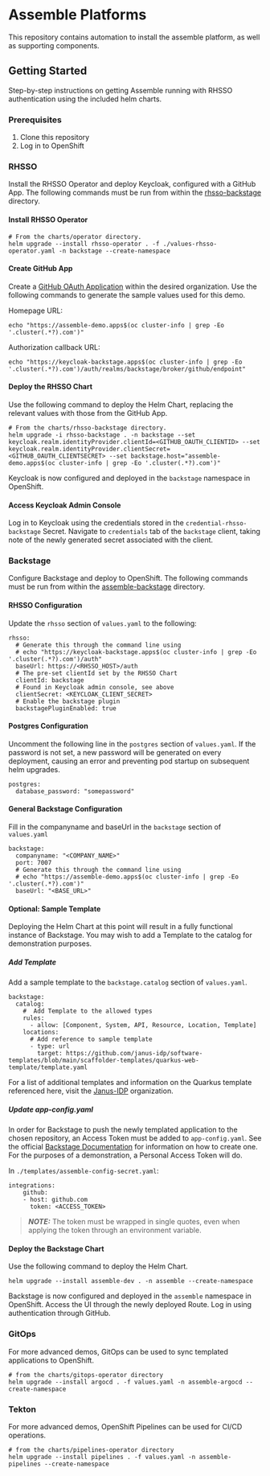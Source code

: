 # Assemble Platforms
This repository contains automation to install the assemble platform, as well as supporting components. 

## Getting Started
Step-by-step instructions on getting Assemble running with RHSSO authentication using the included helm charts.

### Prerequisites
1. Clone this repository
2. Log in to OpenShift

### RHSSO
Install the RHSSO Operator and deploy Keycloak, configured with a GitHub App.  The following commands must be run from within the [rhsso-backstage](./charts/rhsso-backstage) directory.

#### Install RHSSO Operator
```
# From the charts/operator directory.
helm upgrade --install rhsso-operator . -f ./values-rhsso-operator.yaml -n backstage --create-namespace
```
#### Create GitHub App
Create a [GitHub OAuth Application](https://docs.github.com/en/developers/apps/building-oauth-apps/creating-an-oauth-app) within the desired organization.  Use the following commands to generate the sample values used for this demo.

Homepage URL:

```
echo "https://assemble-demo.apps$(oc cluster-info | grep -Eo '.cluster(.*?).com')"
```

Authorization callback URL:

```
echo "https://keycloak-backstage.apps$(oc cluster-info | grep -Eo '.cluster(.*?).com')/auth/realms/backstage/broker/github/endpoint"
```

#### Deploy the RHSSO Chart
Use the following command to deploy the Helm Chart, replacing the relevant values with those from the GitHub App.

```
# From the charts/rhsso-backstage directory.
helm upgrade -i rhsso-backstage . -n backstage --set keycloak.realm.identityProvider.clientId=<GITHUB_OAUTH_CLIENTID> --set keycloak.realm.identityProvider.clientSecret=<GITHUB_OAUTH_CLIENTSECRET> --set backstage.host="assemble-demo.apps$(oc cluster-info | grep -Eo '.cluster(.*?).com')"
```

Keycloak is now configured and deployed in the `backstage` namespace in OpenShift.
#### Access Keycloak Admin Console
Log in to Keycloak using the credentials stored in the `credential-rhsso-backstage` Secret.  Navigate to `credentials` tab of the `backstage` client, taking note of the newly generated secret associated with the client.

### Backstage
Configure Backstage and deploy to OpenShift.  The following commands must be run from within the [assemble-backstage](./charts/assemble-backstage) directory.

#### RHSSO Configuration
Update the `rhsso` section of `values.yaml` to the following:
```
rhsso:
  # Generate this through the command line using
  # echo "https://keycloak-backstage.apps$(oc cluster-info | grep -Eo '.cluster(.*?).com')/auth"
  baseUrl: https://<RHSSO_HOST>/auth
  # The pre-set clientId set by the RHSSO Chart
  clientId: backstage
  # Found in Keycloak admin console, see above
  clientSecret: <KEYCLOAK_CLIENT_SECRET>
  # Enable the backstage plugin
  backstagePluginEnabled: true
```
#### Postgres Configuration
Uncomment the following line in the `postgres` section of `values.yaml`.  If the password is not set, a new password will be generated on every deployment, causing an error and preventing pod startup on subsequent helm upgrades.
```
postgres:
  database_password: "somepassword"
```

#### General Backstage Configuration
Fill in the companyname and baseUrl in the `backstage` section of `values.yaml`
```
backstage:
  companyname: "<COMPANY_NAME>"
  port: 7007
  # Generate this through the command line using
  # echo "https://assemble-demo.apps$(oc cluster-info | grep -Eo '.cluster(.*?).com')"
  baseUrl: "<BASE_URL>"
```
#### Optional: Sample Template
Deploying the Helm Chart at this point will result in a fully functional instance of Backstage.  You may wish to add a Template to the catalog for demonstration purposes.

##### Add Template
Add a sample template to the `backstage.catalog` section of `values.yaml`.
```
backstage:
  catalog:
    #  Add Template to the allowed types
    rules:
      - allow: [Component, System, API, Resource, Location, Template]
    locations:
      # Add reference to sample template
      - type: url
        target: https://github.com/janus-idp/software-templates/blob/main/scaffolder-templates/quarkus-web-template/template.yaml
```

For a list of additional templates and information on the Quarkus template referenced here, visit the [Janus-IDP](https://github.com/janus-idp/software-templates) organization.

##### Update app-config.yaml
In order for Backstage to push the newly templated application to the chosen repository, an Access Token must be added to `app-config.yaml`.  See the official [Backstage Documentation](https://backstage.io/docs/getting-started/configuration#setting-up-a-github-integration) for information on how to create one.  For the purposes of a demonstration, a Personal Access Token will do.

In `./templates/assemble-config-secret.yaml`:
```
integrations:
    github:
    - host: github.com
      token: <ACCESS_TOKEN>
```
> **_NOTE:_**  The token must be wrapped in single quotes, even when applying the token through an environment variable.
#### Deploy the Backstage Chart
Use the following command to deploy the Helm Chart.

```
helm upgrade --install assemble-dev . -n assemble --create-namespace
```

Backstage is now configured and deployed in the `assemble` namespace in OpenShift.  Access the UI through the newly deployed Route.  Log in using authentication through GitHub.

### GitOps
For more advanced demos, GitOps can be used to sync templated applications to OpenShift.

```
# from the charts/gitops-operator directory
helm upgrade --install argocd . -f values.yaml -n assemble-argocd --create-namespace
```

### Tekton
For more advanced demos, OpenShift Pipelines can be used for CI/CD operations.

```
# from the charts/pipelines-operator directory
helm upgrade --install pipelines . -f values.yaml -n assemble-pipelines --create-namespace
```